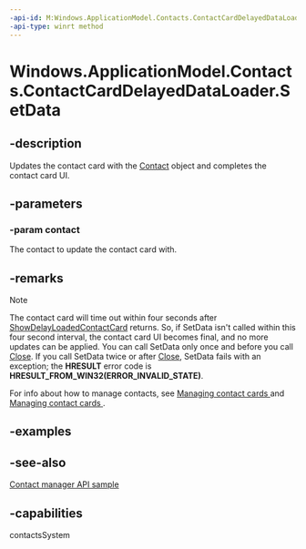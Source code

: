 ```yaml
---
-api-id: M:Windows.ApplicationModel.Contacts.ContactCardDelayedDataLoader.SetData(Windows.ApplicationModel.Contacts.Contact)
-api-type: winrt method
---
```


<!-- Method syntax
public void SetData(Windows.ApplicationModel.Contacts.Contact contact)
-->

# Windows.ApplicationModel.Contacts.ContactCardDelayedDataLoader.SetData

## -description
Updates the contact card with the [Contact](contact.md) object and completes the contact card UI.

## -parameters
### -param contact
The contact to update the contact card with.

## -remarks
> [!NOTE]
> The contact card will time out within four seconds after [ShowDelayLoadedContactCard](contactmanager_showdelayloadedcontactcard_1685487355.md) returns. So, if SetData isn't called within this four second interval, the contact card UI becomes final, and no more updates can be applied. You can call SetData only once and before you call [Close](contactcarddelayeddataloader_close_811482585.md). If you call SetData twice or after [Close](contactcarddelayeddataloader_close_811482585.md), SetData fails with an exception; the **HRESULT** error code is **HRESULT_FROM_WIN32(ERROR_INVALID_STATE)**.

For info about how to manage contacts, see [Managing contact cards ](https://docs.microsoft.com/previous-versions/windows/apps/dn518181(v=win.10)) and [Managing contact cards ](https://docs.microsoft.com/previous-versions/windows/apps/dn518237(v=win.10)).

## -examples

## -see-also
[Contact manager API sample](http://code.msdn.microsoft.com/windowsapps/Contact-manager-API-sample-319bdcef)
## -capabilities
contactsSystem
